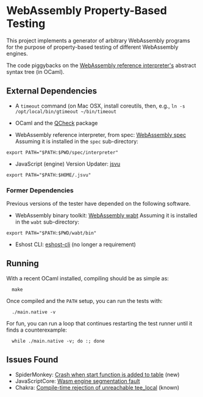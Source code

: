 # WebAssembly Property-Based Testing

This project implements a generator of arbitrary WebAssembly programs
for the purpose of property-based testing of different WebAssembly engines.

The code piggybacks on the [WebAssembly reference interpreter's](https://github.com/WebAssembly/spec) 
abstract syntax tree (in OCaml).


## External Dependencies

* A `timeout` command
  (on Mac OSX, install coreutils, then, e.g., `ln -s /opt/local/bin/gtimeout ~/bin/timeout`

* OCaml and the [QCheck](https://github.com/c-cube/qcheck) package

* WebAssembly reference interpreter, from spec: [WebAssembly spec](https://github.com/WebAssembly/spec)
  Assuming it is installed in the `spec` sub-directory:
```
export PATH="$PATH:$PWD/spec/interpreter"
```

* JavaScript (engine) Version Updater: [jsvu](https://github.com/GoogleChromeLabs/jsvu)
```
export PATH="$PATH:$HOME/.jsvu"
```


### Former Dependencies

Previous versions of the tester have depended on the following software.

* WebAssembly binary toolkit: [WebAssembly wabt](https://github.com/WebAssembly/wabt)
  Assuming it is installed in the `wabt` sub-directory:
```
export PATH="$PATH:$PWD/wabt/bin"
```
* Eshost CLI: [eshost-cli](https://github.com/bterlson/eshost-cli)
  (no longer a requirement)


## Running

With a recent OCaml installed, compiling should be as simple as:
```
  make
```

Once compiled and the `PATH` setup, you can run the tests with:
```
  ./main.native -v
```

For fun, you can run a loop that continues restarting the test runner
until it finds a counterexample:
```
  while ./main.native -v; do :; done
```

## Issues Found

* SpiderMonkey: [Crash when start function is added to table](https://bugzilla.mozilla.org/show_bug.cgi?id=1545086)  (new)
* JavaScriptCore: [Wasm engine segmentation fault](https://bugs.webkit.org/show_bug.cgi?id=202786)
* Chakra: [Compile-time rejection of unreachable tee_local](https://github.com/microsoft/ChakraCore/issues/6185)  (known)
